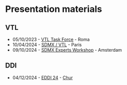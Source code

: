 # Presentation materials

## VTL

- 05/10/2023 - [VTL Task Force](https://making-sense-info.github.io/Presentations/20231005-vtl-roma/slides.html) - Roma
- 10/04/2024 - [SDMX / VTL](https://making-sense-info.github.io/Presentations/20240410-vtl-sdmx-unece/slides.html) - Paris
- 09/10/2024 - [SDMX Experts Workshop](https://making-sense-info.github.io/Presentations/20241009-expert-group/index.html) - Amsterdam

## DDI

- 04/12/2024 - [EDDI 24](https://making-sense-info.github.io/Presentations/20241204-eddi24/romain-eddi24.pdf) - [Chur](https://www.openstreetmap.org/relation/1684063)